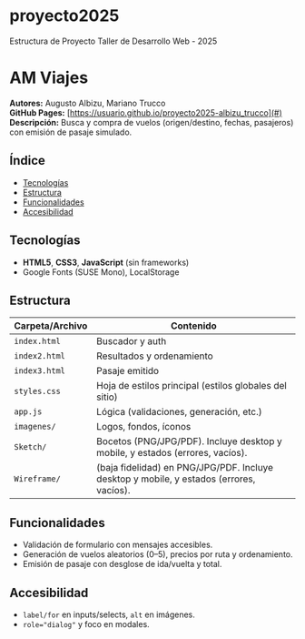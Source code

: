 # proyecto2025
Estructura de Proyecto Taller de Desarrollo Web - 2025

# AM Viajes
**Autores:** Augusto Albizu, Mariano Trucco  
**GitHub Pages:** [https://usuario.github.io/proyecto2025-albizu_trucco](#)  
**Descripción:** Busca y compra de vuelos (origen/destino, fechas, pasajeros) con emisión de pasaje simulado.

## Índice
- [Tecnologías](#tecnologías)
- [Estructura](#estructura)
- [Funcionalidades](#funcionalidades)
- [Accesibilidad](#accesibilidad)

## Tecnologías
- **HTML5**, **CSS3**, **JavaScript** (sin frameworks)
- Google Fonts (SUSE Mono), LocalStorage

## Estructura
| Carpeta/Archivo | Contenido |
|------------------|----------------|
| `index.html` | Buscador y auth |
| `index2.html` | Resultados y ordenamiento |
| `index3.html` | Pasaje emitido |
| `styles.css` | Hoja de estilos principal (estilos globales del sitio) |
| `app.js` | Lógica (validaciones, generación, etc.) |
| `imagenes/` | Logos, fondos, íconos |
| `Sketch/` | Bocetos (PNG/JPG/PDF). Incluye desktop y mobile, y estados (errores, vacíos). |
| `Wireframe/` | (baja fidelidad) en PNG/JPG/PDF. Incluye desktop y mobile, y estados (errores, vacíos). |


## Funcionalidades
- Validación de formulario con mensajes accesibles.
- Generación de vuelos aleatorios (0–5), precios por ruta y ordenamiento.
- Emisión de pasaje con desglose de ida/vuelta y total.

## Accesibilidad
- `label/for` en inputs/selects, `alt` en imágenes.
- `role="dialog"` y foco en modales.

